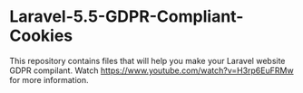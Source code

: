 # Laravel-5.5-GDPR-Compliant-Cookies
This repository contains files that will help you make your Laravel website GDPR compilant.
Watch https://www.youtube.com/watch?v=H3rp6EuFRMw for more information.
